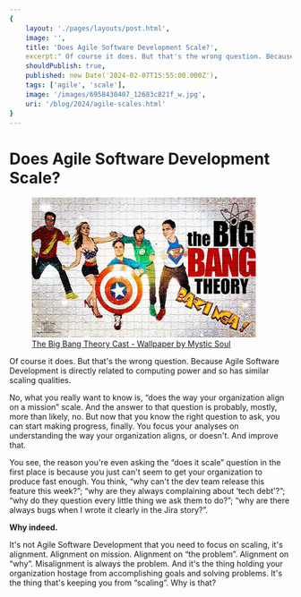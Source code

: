 ```yaml
---
{
    layout: './pages/layouts/post.html',
    image: '',
    title: 'Does Agile Software Development Scale?',
    excerpt:" Of course it does. But that's the wrong question. Because Agile Software Development is directly related to computing power and so it has similar scaling qualities.",
    shouldPublish: true,
    published: new Date('2024-02-07T15:55:00.000Z'),
    tags: ['agile', 'scale'],
    image: '/images/6958430407_12683c821f_w.jpg',
    uri: '/blog/2024/agile-scales.html'
}
---
```

# Does Agile Software Development Scale?

<figure>
    <img class="full-width" src="../../images/6958430407_12683c821f_w.jpg" alt="The Big Bang Theory Case - Wallpaper by Mistic Soul" />
    <figcaption>
        <a href="https://www.flickr.com/photos/66062500@N07/6958430407/" nofollow>The Big Bang Theory Cast - Wallpaper by Mystic Soul</a>
    </figcaption>
</figure>

Of course it does. But that's the wrong question. Because Agile Software Development is directly related to computing power and so has similar scaling qualities.

No, what you really want to know is, “does the way your organization align on a mission” scale. And the answer to that question is probably, mostly, more than likely, no. But now that you know the right question to ask, you can start making progress, finally. You focus your analyses on understanding the way your organization aligns, or doesn't. And improve that.

You see, the reason you're even asking the “does it scale” question in the first place is because you just can't seem to get your organization to produce fast enough. You think, “why can't the dev team release this feature this week?”; “why are they always complaining about ‘tech debt'?”; “why do they question every little thing we ask them to do?”; “why are there always bugs when I wrote it clearly in the Jira story?”.

**Why indeed.**

It's not Agile Software Development that you need to focus on scaling, it's alignment. Alignment on mission. Alignment on “the problem”. Alignment on “why”. Misalignment is always the problem. And it's the thing holding your organization hostage from accomplishing goals and solving problems. It's the thing that's keeping you from “scaling”. Why is that?
